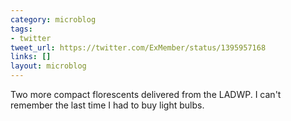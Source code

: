 ```yaml
---
category: microblog
tags:
- twitter
tweet_url: https://twitter.com/ExMember/status/1395957168
links: []
layout: microblog
---
```

Two more compact florescents delivered from the LADWP. I can't remember the last time I had to buy light bulbs.
